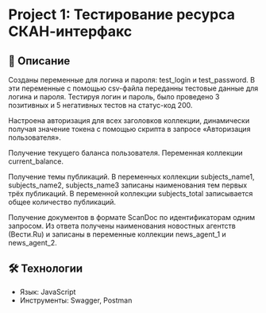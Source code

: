 # Project 1: Тестирование ресурса СКАН-интерфакс

## 📌 Описание
Созданы переменные для логина и пароля: test_login и test_password. В эти переменные с помощью csv-файла переданны тестовые данные для логина и пароля. Тестируя логин и пароль, было проведено 3 позитивных и 5 негативных тестов на статус-код 200.

Настроена авторизация для всех заголовков коллекции, динамически получая значение токена с помощью скрипта в запросе «Авторизация пользователя».

Получение текущего баланса пользователя. Переменная коллекции current_balance.

Получение темы публикаций. В переменных коллекции subjects_name1, subjects_name2, subjects_name3 записаны наименования тем первых трёх публикаций. В переменной коллекции subjects_total записывается общее количество публикаций.

Получение документов в формате ScanDoc по идентификаторам одним запросом. Из ответа получены наименования новостных агентств (Вести.Ru) и записаны в переменные коллекции news_agent_1 и news_agent_2. 


## 🛠 Технологии
- Язык: JavaScript
- Инструменты: Swagger, Postman
